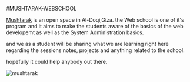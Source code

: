 #MUSHTARAK-WEBSCHOOL

[Mushtarak](https://www.facebook.com/mushtarak/) is an open space in Al-Doqi,Giza.
the Web school is one of it's program and it aims to make the students aware of the basics of the web developemt as well as the System Administration basics.

and we as a student will be sharing what we are learning right here regarding the sessions notes, projects and anything related to the school.

hopefully it could help anybody out there.

![mushtarak](http://www.mushtarak.me/sites/all/themes/mushtarak/logo.png)
